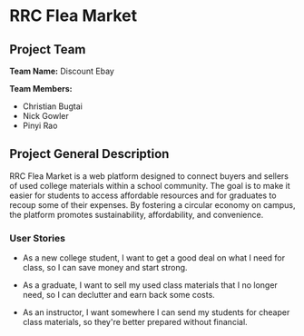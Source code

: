 # RRC Flea Market

## Project Team

**Team Name:** Discount Ebay

**Team Members:**

- Christian Bugtai
- Nick Gowler
- Pinyi Rao

## Project General Description

RRC Flea Market is a web platform designed to connect buyers and sellers of
used college materials within a school community. The goal is to make it easier
for students to access affordable resources and for graduates to recoup some of
their expenses. By fostering a circular economy on campus, the platform promotes
sustainability, affordability, and convenience.

### User Stories

- As a new college student, I want to get a good deal on what I need for class,
  so I can save money and start strong.

- As a graduate, I want to sell my used class materials that I no longer need,
  so I can declutter and earn back some costs.

- As an instructor, I want somewhere I can send my students for cheaper class
  materials, so they're better prepared without financial.
